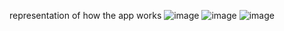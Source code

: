 representation of how the app works
![image](https://github.com/arnavbahadur/weather-app/assets/121088923/94c7e260-4d1e-4bd7-9d21-7a71f60890ce)
![image](https://github.com/arnavbahadur/weather-app/assets/121088923/a5b55bfa-bb8f-4183-bb16-40eee52d46c4)
![image](https://github.com/arnavbahadur/weather-app/assets/121088923/e2ed8f30-6a92-48f5-a046-5afcd9aa27f3)
